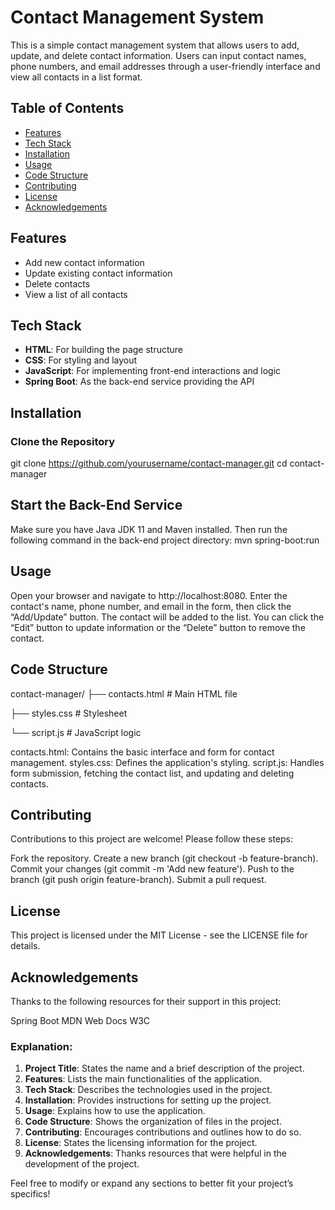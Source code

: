 # Contact Management System

This is a simple contact management system that allows users to add, update, and delete contact information. Users can input contact names, phone numbers, and email addresses through a user-friendly interface and view all contacts in a list format.

## Table of Contents

- [Features](#features)
- [Tech Stack](#tech-stack)
- [Installation](#installation)
- [Usage](#usage)
- [Code Structure](#code-structure)
- [Contributing](#contributing)
- [License](#license)
- [Acknowledgements](#acknowledgements)

## Features

- Add new contact information
- Update existing contact information
- Delete contacts
- View a list of all contacts

## Tech Stack

- **HTML**: For building the page structure
- **CSS**: For styling and layout
- **JavaScript**: For implementing front-end interactions and logic
- **Spring Boot**: As the back-end service providing the API

## Installation

### Clone the Repository

git clone https://github.com/yourusername/contact-manager.git
cd contact-manager

## Start the Back-End Service
Make sure you have Java JDK 11 and Maven installed. Then run the following command in the back-end project directory:
mvn spring-boot:run
## Usage
Open your browser and navigate to http://localhost:8080.
Enter the contact's name, phone number, and email in the form, then click the “Add/Update” button.
The contact will be added to the list. You can click the “Edit” button to update information or the “Delete” button to remove the contact.
## Code Structure
contact-manager/
├── contacts.html         # Main HTML file

├── styles.css         # Stylesheet

└── script.js          # JavaScript logic

contacts.html: Contains the basic interface and form for contact management.
styles.css: Defines the application's styling.
script.js: Handles form submission, fetching the contact list, and updating and deleting contacts.
## Contributing
Contributions to this project are welcome! Please follow these steps:

Fork the repository.
Create a new branch (git checkout -b feature-branch).
Commit your changes (git commit -m 'Add new feature').
Push to the branch (git push origin feature-branch).
Submit a pull request.
## License
This project is licensed under the MIT License - see the LICENSE file for details.

## Acknowledgements
Thanks to the following resources for their support in this project:

Spring Boot
MDN Web Docs
W3C

### Explanation:
1. **Project Title**: States the name and a brief description of the project.
2. **Features**: Lists the main functionalities of the application.
3. **Tech Stack**: Describes the technologies used in the project.
4. **Installation**: Provides instructions for setting up the project.
5. **Usage**: Explains how to use the application.
6. **Code Structure**: Shows the organization of files in the project.
7. **Contributing**: Encourages contributions and outlines how to do so.
8. **License**: States the licensing information for the project.
9. **Acknowledgements**: Thanks resources that were helpful in the development of the project.

Feel free to modify or expand any sections to better fit your project’s specifics!
